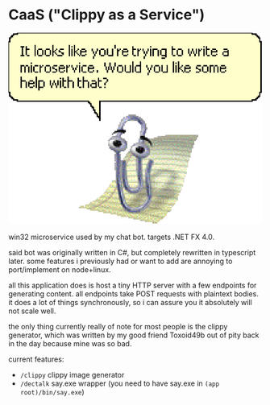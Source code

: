 # CaaS ("Clippy as a Service")

![clippy](./239db45d4230b918b48d44d75de397af.png)

win32 microservice used by my chat bot. targets .NET FX 4.0.

said bot was originally written in C#, but completely rewritten in typescript later. some features i previously had or want to add are annoying to port/implement on node+linux.

all this application does is host a tiny HTTP server with a few endpoints for generating content. all endpoints take POST requests with plaintext bodies. it does a lot of things synchronously, so i can assure you it absolutely will not scale well.

the only thing currently really of note for most people is the clippy generator, which was written by my good friend Toxoid49b out of pity back in the day because mine was so bad.

current features:
- `/clippy` clippy image generator
- `/dectalk` say.exe wrapper (you need to have say.exe in `(app root)/bin/say.exe`)